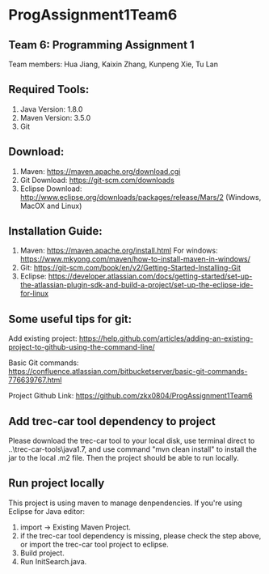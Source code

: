 # ProgAssignment1Team6

## Team 6: Programming Assignment 1
Team members: Hua Jiang, Kaixin Zhang, Kunpeng Xie, Tu Lan

## Required Tools:
1. Java Version: 1.8.0
2. Maven Version: 3.5.0
3. Git

## Download:
1. Maven: https://maven.apache.org/download.cgi
2. Git Download: https://git-scm.com/downloads
3. Eclipse Download: http://www.eclipse.org/downloads/packages/release/Mars/2  (Windows, MacOX and Linux)

## Installation Guide:
1. Maven: https://maven.apache.org/install.html
		For windows: https://www.mkyong.com/maven/how-to-install-maven-in-windows/
2. Git: https://git-scm.com/book/en/v2/Getting-Started-Installing-Git
3. Eclipse: https://developer.atlassian.com/docs/getting-started/set-up-the-atlassian-plugin-sdk-and-build-a-project/set-up-the-eclipse-ide-for-linux

## Some useful tips for git:
Add existing project: 
https://help.github.com/articles/adding-an-existing-project-to-github-using-the-command-line/

Basic Git commands:
https://confluence.atlassian.com/bitbucketserver/basic-git-commands-776639767.html



Project Github Link:
https://github.com/zkx0804/ProgAssignment1Team6

## Add trec-car tool dependency to project
Please download the trec-car tool to your local disk, use terminal direct to ..\trec-car-tools\java1.7, and use command "mvn clean install" to install the jar to the local .m2 file. Then the project should be able to run locally.


## Run project locally
This project is using maven to manage denpendencies.
If you're using Eclipse for Java editor:
1. import -> Existing Maven Project.
2. if the trec-car tool dependency is missing, please check the step above, or import the trec-car tool project to eclipse. 
3. Build project.
4. Run InitSearch.java.
